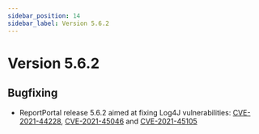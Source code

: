 ```yaml
---
sidebar_position: 14
sidebar_label: Version 5.6.2
---
```


# Version 5.6.2

## Bugfixing

- ReportPortal release 5.6.2 aimed at fixing Log4J vulnerabilities: [CVE-2021-44228](https://github.com/advisories/GHSA-jfh8-c2jp-5v3q), [CVE-2021-45046](https://github.com/advisories/GHSA-7rjr-3q55-vv33) and [CVE-2021-45105](https://github.com/advisories/GHSA-p6xc-xr62-6r2g)
